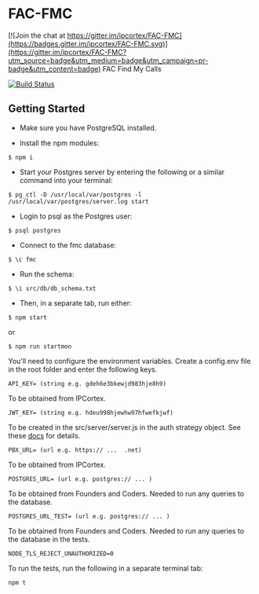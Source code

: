 # FAC-FMC

[![Join the chat at https://gitter.im/ipcortex/FAC-FMC](https://badges.gitter.im/ipcortex/FAC-FMC.svg)](https://gitter.im/ipcortex/FAC-FMC?utm_source=badge&utm_medium=badge&utm_campaign=pr-badge&utm_content=badge)
FAC Find My Calls

[![Build Status](https://travis-ci.org/ipcortex/FAC-FMC.svg?branch=master)](https://travis-ci.org/ipcortex/FAC-FMC)

## Getting Started

* Make sure you have PostgreSQL installed.

* Install the npm modules:

```
$ npm i
```
* Start your Postgres server by entering the following or a similar command into your terminal:

```
$ pg_ctl -D /usr/local/var/postgres -l /usr/local/var/postgres/server.log start

```
* Login to psql as the Postgres user:

```
$ psql postgres
```
* Connect to the fmc database:

```
$ \c fmc
```
* Run the schema:

```
$ \i src/db/db_schema.txt
```

* Then, in a separate tab, run either:

```
$ npm start
```
or

```
$ npm run startmon
```

You'll need to configure the environment variables. Create a config.env file in the root folder and enter the following keys.

```
API_KEY= (string e.g. gdeh6e3bkewjd983hje8h9)
```
To be obtained from IPCortex.
```
JWT_KEY= (string e.g. hdeu998hjewhw97hfwefkjwf)
```
To be created in the src/server/server.js in the auth strategy object. See these [docs](https://github.com/dwyl/hapi-auth-jwt2) for details.
```
PBX_URL= (url e.g. https:// ...  .net)
```
To be obtained from IPCortex.
```
POSTGRES_URL= (url e.g. postgres:// ... )
```
To be obtained from Founders and Coders. Needed to run any queries to the database.
```
POSTGRES_URL_TEST= (url e.g. postgres:// ... )
```
To be obtained from Founders and Coders. Needed to run any queries to the database in the tests.
```
NODE_TLS_REJECT_UNAUTHORIZED=0
```

To run the tests, run the following in a separate terminal tab:
```
npm t
```


